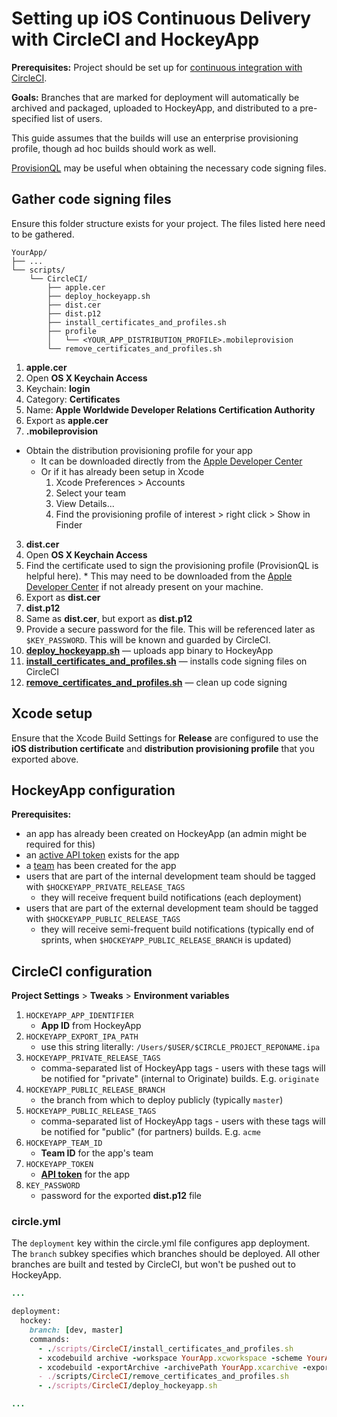 # Setting up iOS Continuous Delivery with CircleCI and HockeyApp

**Prerequisites:** Project should be set up for [continuous integration with CircleCI](continuous-integration.md).

**Goals:** Branches that are marked for deployment will automatically be archived and packaged, uploaded to HockeyApp, and distributed to a pre-specified list of users.

This guide assumes that the builds will use an enterprise provisioning profile, though ad hoc builds should work as well.

[ProvisionQL](https://github.com/ealeksandrov/ProvisionQL) may be useful when obtaining the necessary code signing files.

## Gather code signing files

Ensure this folder structure exists for your project. The files listed here need to be gathered.
```
YourApp/
├── ...
└── scripts/
    └── CircleCI/
        ├── apple.cer
        ├── deploy_hockeyapp.sh
        ├── dist.cer
        ├── dist.p12
        ├── install_certificates_and_profiles.sh
        ├── profile
        │   └── <YOUR_APP_DISTRIBUTION_PROFILE>.mobileprovision
        └── remove_certificates_and_profiles.sh
```

1. **apple.cer**
  1. Open **OS X Keychain Access**
  2. Keychain: **login**
  3. Category: **Certificates**
  4. Name: **Apple Worldwide Developer Relations Certification Authority**
  5. Export as **apple.cer**
2. **.mobileprovision**
  * Obtain the distribution provisioning profile for your app
     * It can be downloaded directly from the [Apple Developer Center](https://developer.apple.com/membercenter/)
     * Or if it has already been setup in Xcode
        1. Xcode Preferences > Accounts
        2. Select your team
        3. View Details...
        4. Find the provisioning profile of interest > right click > Show in Finder
3. **dist.cer**
  1. Open **OS X Keychain Access**
  2. Find the certificate used to sign the provisioning profile (ProvisionQL is helpful here).
    * This may need to be downloaded from the [Apple Developer Center](https://developer.apple.com/membercenter/) if not already present on your machine.
  3. Export as **dist.cer**
4. **dist.p12**
  1. Same as **dist.cer**, but export as **dist.p12**
  2. Provide a secure password for the file. This will be referenced later as `$KEY_PASSWORD`. This will be known and guarded by CircleCI.
5. [**deploy_hockeyapp.sh**](../../files/deploy_hockeyapp.sh) — uploads app binary to HockeyApp
6. [**install_certificates_and_profiles.sh**](../../files/install_certificates_and_profiles.sh) — installs code signing files on CircleCI
7. [**remove_certificates_and_profiles.sh**](../../files/remove_certificates_and_profiles.sh) — clean up code signing


## Xcode setup

Ensure that the Xcode Build Settings for **Release** are configured to use the **iOS distribution certificate** and **distribution provisioning profile** that you exported above.


## HockeyApp configuration

**Prerequisites:**

* an app has already been created on HockeyApp (an admin might be required for this)
* an [active API token](https://rink.hockeyapp.net/manage/auth_tokens) exists for the app
* a [team](https://rink.hockeyapp.net/manage/teams) has been created for the app
* users that are part of the internal development team should be tagged with `$HOCKEYAPP_PRIVATE_RELEASE_TAGS`
  * they will receive frequent build notifications (each deployment)
* users that are part of the external development team should be tagged with `$HOCKEYAPP_PUBLIC_RELEASE_TAGS`
  * they will receive semi-frequent build notifications (typically end of sprints, when `$HOCKEYAPP_PUBLIC_RELEASE_BRANCH` is updated)


## CircleCI configuration

**Project Settings** > **Tweaks** > **Environment variables**

1. `HOCKEYAPP_APP_IDENTIFIER`
   * **App ID** from HockeyApp
2. `HOCKEYAPP_EXPORT_IPA_PATH`
   * use this string literally: `/Users/$USER/$CIRCLE_PROJECT_REPONAME.ipa`
3. `HOCKEYAPP_PRIVATE_RELEASE_TAGS`
   * comma-separated list of HockeyApp tags - users with these tags will be notified for "private" (internal to Originate) builds. E.g. `originate`
4. `HOCKEYAPP_PUBLIC_RELEASE_BRANCH`
   * the branch from which to deploy publicly (typically `master`)
5. `HOCKEYAPP_PUBLIC_RELEASE_TAGS`
   * comma-separated list of HockeyApp tags - users with these tags will be notified for "public" (for partners) builds. E.g. `acme`
6. `HOCKEYAPP_TEAM_ID`
   * **Team ID** for the app's team
7. `HOCKEYAPP_TOKEN`
   * [**API token**](https://rink.hockeyapp.net/manage/auth_tokens) for the app
8. `KEY_PASSWORD`
   * password for the exported **dist.p12** file

### circle.yml

The `deployment` key within the circle.yml file configures app deployment. The `branch` subkey specifies which branches should be deployed. All other branches are built and tested by CircleCI, but won't be pushed out to HockeyApp.

```ruby
...

deployment:
  hockey:
    branch: [dev, master]
    commands:
      - ./scripts/CircleCI/install_certificates_and_profiles.sh
      - xcodebuild archive -workspace YourApp.xcworkspace -scheme YourApp -archivePath YourApp.xcarchive
      - xcodebuild -exportArchive -archivePath YourApp.xcarchive -exportPath ./ -exportFormat ipa -exportProvisioningProfile "YourApp Enterprise Distribution"
      - ./scripts/CircleCI/remove_certificates_and_profiles.sh
      - ./scripts/CircleCI/deploy_hockeyapp.sh

...
```
